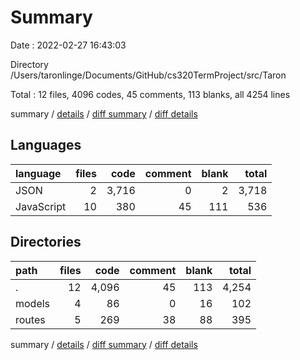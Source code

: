 # Summary

Date : 2022-02-27 16:43:03

Directory /Users/taronlinge/Documents/GitHub/cs320TermProject/src/Taron

Total : 12 files,  4096 codes, 45 comments, 113 blanks, all 4254 lines

summary / [details](details.md) / [diff summary](diff.md) / [diff details](diff-details.md)

## Languages
| language | files | code | comment | blank | total |
| :--- | ---: | ---: | ---: | ---: | ---: |
| JSON | 2 | 3,716 | 0 | 2 | 3,718 |
| JavaScript | 10 | 380 | 45 | 111 | 536 |

## Directories
| path | files | code | comment | blank | total |
| :--- | ---: | ---: | ---: | ---: | ---: |
| . | 12 | 4,096 | 45 | 113 | 4,254 |
| models | 4 | 86 | 0 | 16 | 102 |
| routes | 5 | 269 | 38 | 88 | 395 |

summary / [details](details.md) / [diff summary](diff.md) / [diff details](diff-details.md)